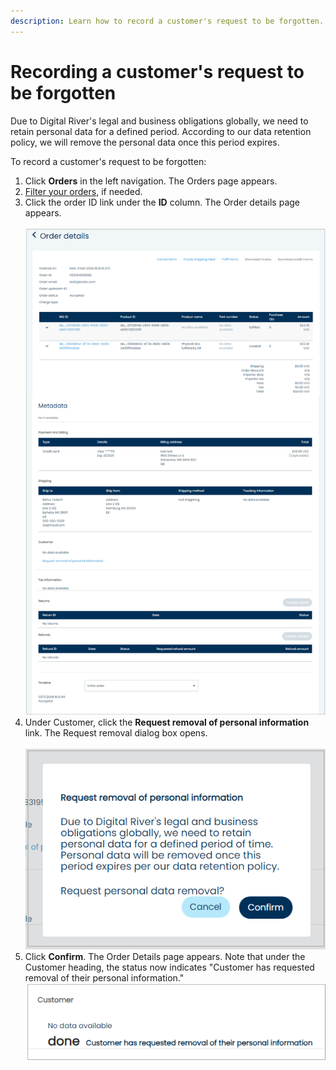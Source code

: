 ```yaml
---
description: Learn how to record a customer's request to be forgotten.
---
```


# Recording a customer's request to be forgotten

Due to Digital River's legal and business obligations globally, we need to retain personal data for a defined period. According to our data retention policy, we will remove the personal data once this period expires.

To record a customer's request to be forgotten:

1. Click **Orders** in the left navigation. The Orders page appears.
2. [Filter your orders](filtering-your-orders.md), if needed.
3. Click the order ID link under the **ID** column. The Order details page appears.\
   \
   ![](<../../../../.gitbook/assets/1 nu orders details be forgotten.png>)
4. Under Customer, click the **Request removal of personal information** link. The Request removal dialog box opens.\
   \
   ![](<../../../../.gitbook/assets/2 nu order details be forgotten modal.png>)
5. Click **Confirm**. The Order Details page appears. Note that under the Customer heading, the status now indicates "Customer has requested removal of their personal information."\
   ![](<../../../../.gitbook/assets/3 confirm data removal.png>)
